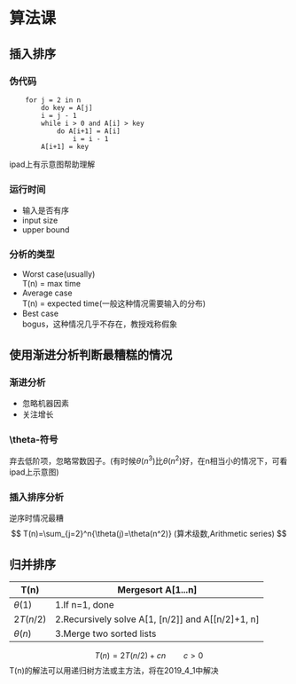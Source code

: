 # 算法课
## 插入排序
### 伪代码
```
    for j = 2 in n
        do key = A[j]
        i = j - 1
        while i > 0 and A[i] > key
            do A[i+1] = A[i]
                i = i - 1
        A[i+1] = key
```
ipad上有示意图帮助理解

### 运行时间

- 输入是否有序
- input size
- upper bound

### 分析的类型
- Worst case(usually)  
    T(n) = max time
- Average case  
    T(n) = expected time(一般这种情况需要输入的分布)
- Best case  
    bogus，这种情况几乎不存在，教授戏称假象

## 使用渐进分析判断最糟糕的情况
### 渐进分析  
- 忽略机器因素
- 关注增长

### \theta-符号
弃去低阶项，忽略常数因子。(有时候$\theta(n^3)$比$\theta(n^2)$好，在n相当小的情况下，可看ipad上示意图)

### 插入排序分析
逆序时情况最糟
$$ T(n)=\sum_{j=2}^n{\theta(j)=\theta(n^2)}  (算术级数,Arithmetic series) $$

## 归并排序
| T(n) | Mergesort A[1...n] |
| -- | -- |
| $\theta(1)$ | 1.If n=1, done |
| 2$T(n/2)$ | 2.Recursively solve A[1, [n/2]] and A[[n/2]+1, n] |
| $\theta(n)$ | 3.Merge two sorted lists |

$$ T(n) = 2T(n/2) + cn \qquad c>0 $$
T(n)的解法可以用递归树方法或主方法，将在2019_4_1中解决